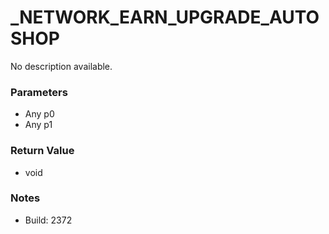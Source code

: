 # _NETWORK_EARN_UPGRADE_AUTOSHOP

No description available.

### Parameters
* Any p0
* Any p1

### Return Value
* void

### Notes
* Build: 2372

